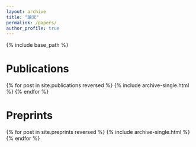 ```yaml
---
layout: archive
title: "論文"
permalink: /papers/
author_profile: true
---
```


<!-- {% if author.googlescholar %}
  You can also find my articles on <u><a href="{{author.googlescholar}}">my Google Scholar profile</a>.</u>
{% endif %} -->

{% include base_path %}

# Publications
{% for post in site.publications reversed %}
  {% include archive-single.html %}
{% endfor %}

# Preprints
{% for post in site.preprints reversed %}
  {% include archive-single.html %}
{% endfor %}